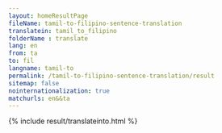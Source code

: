 ```yaml
---
layout: homeResultPage
fileName: tamil-to-filipino-sentence-translation
translatein: tamil_to_filipino
folderName : translate
lang: en
from: ta
to: fil
langname: tamil-to
permalink: /tamil-to-filipino-sentence-translation/result
sitemap: false
nointernationalization: true
matchurls: en&&ta
---
```

{% include result/translateinto.html %}

<script src="/js/result/translation.js" data-foldername="{{page.folderName}}" data-lang="{{page.lang}}"></script>
